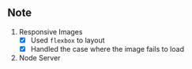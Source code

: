 ## Note
1. Responsive Images
    - [x] Used `flexbox` to layout
    - [x] Handled the case where the image fails to load

2. Node Server